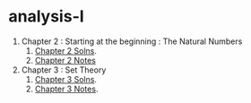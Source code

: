 # analysis-I

1. Chapter 2 : Starting at the beginning : The Natural Numbers
   1. [Chapter 2 Solns](./solutions/chapter2.md).
   2. [Chapter 2 Notes](./notes/chapter2.md)
2. Chapter 3 : Set Theory
   1. [Chapter 3 Solns](./solutions/chapter3.md).
   2. [Chapter 3 Notes](./notes/chapter3.md).
